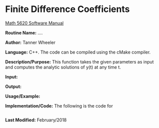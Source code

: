 # Finite Difference Coefficients

[Math 5620 Software Manual](https://tannerwheeler.github.io/math5620/main)

**Routine Name:**           ....

**Author:** Tanner Wheeler

**Language:** C++. The code can be compiled using the cMake compiler.

**Description/Purpose:** This function takes the given parameters as input and computes the analytic solutions of y(t) at any time t.

**Input:**

**Output:** 

**Usage/Example:**


**Implementation/Code:** The following is the code for 
```

```
**Last Modified:** February/2018
